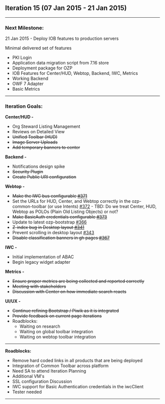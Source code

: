 ## Iteration 15 (07 Jan 2015 - 21 Jan 2015)

***

### Next Milestone:
21 Jan 2015 - Deploy IOB features to production servers

Minimal delivered set of features
* PKI Login
* Application data migration script from 7.16 store
* Deployment package for OZP
* IOB Features for Center/HUD, Webtop, Backend, IWC, Metrics
* Working Backend
* OWF 7 Adapter
* Basic Metrics 

***

### Iteration Goals:
**Center/HUD -**
* Org Steward Listing Management
* Reviews on Detailed View
* ~~Unified Toolbar (HUD)~~
* ~~Image Server Uploads~~
* ~~Add temporary banners to center~~

**Backend -**
* Notifications design spike
* ~~Security Plugin~~
* ~~Create Public URI configuration~~

**Webtop -**
* ~~Make the IWC bus configurable [#371](https://github.com/ozone-development/ozp-webtop/issues/371)~~
* Set the URLs for HUD, Center, and Webtop correctly in the ozp-common-toolbar (or use Intents) [#372](https://github.com/ozone-development/ozp-webtop/issues/372) - TBD: Do we treat Center, HUD, Webtop as POLOs (Plain Old Listing Objects) or not?
* ~~Make BasicAuth credentials configurable [#373](https://github.com/ozone-development/ozp-webtop/issues/373)~~
* Update to latest ozp-bootstrap [#366](https://github.com/ozone-development/ozp-webtop/issues/366)
* ~~Z-index bug in Desktop layout [#341](https://github.com/ozone-development/ozp-webtop/issues/341)~~
* Prevent scrolling in desktop layout [#343](https://github.com/ozone-development/ozp-webtop/issues/343)
* ~~Disable classification banners in gh pages [#367](https://github.com/ozone-development/ozp-webtop/issues/367)~~

**IWC -**
* Initial implementation of ABAC
* Begin legacy widget adapter

**Metrics -**
* ~~Ensure proper metrics are being collected and reported correctly~~
* ~~Meeting with stakeholders~~ 
* ~~Discussion with Center on how immediate search reacts~~ 

**UI/UX -**
* ~~Continue refining Bootstrap / Piwik as it is integrated~~
* ~~Provide feedback on current page iterations~~
* Roadblocks:
  * Waiting on research 
  * Waiting on global toolbar integration 
  * Waiting on webtop toolbar integration 

***

**Roadblocks:**
* Remove hard coded links in all products that are being deployed
* Integration of Common Toolbar across platform
* Need SA to attend Iteration Planning
* Additional VM's
* SSL configuration Discussion
* IWC support for Basic Authentication credentials in the iwcClient
* Tester needed


***